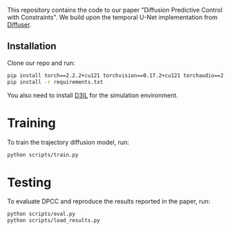 This repository contains the code to our paper "Diffusion Predictive Control with Constraints". We build upon the temporal U-Net implementation from [Diffuser](https://github.com/jannerm/diffuser).

## Installation
Clone our repo and run:
```bash
pip install torch==2.2.2+cu121 torchvision==0.17.2+cu121 torchaudio==2.2.2+cu121 -f https://download.pytorch.org/whl/torch_stable.html
pip install -r requirements.txt
```
You also need to install [D3IL](https://github.com/ALRhub/d3il) for the simulation environment.

# Training
To train the trajectory diffusion model, run:
```bash
python scripts/train.py
```

# Testing
To evaluate DPCC and reproduce the results reported in the paper, run:
```bash
python scripts/eval.py
python scripts/load_results.py
```
